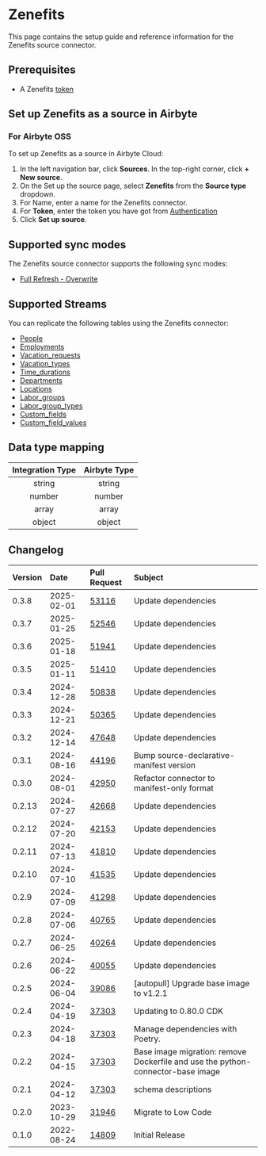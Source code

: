 # Zenefits

This page contains the setup guide and reference information for the Zenefits source connector.

## Prerequisites

- A Zenefits [token](https://developers.zenefits.com/v1.0/docs/auth)

## Set up Zenefits as a source in Airbyte

### For Airbyte OSS

To set up Zenefits as a source in Airbyte Cloud:

1.  In the left navigation bar, click **Sources**. In the top-right corner, click **+ New source**.
2.  On the Set up the source page, select **Zenefits** from the **Source type** dropdown.
3.  For Name, enter a name for the Zenefits connector.
4.  For **Token**, enter the token you have got from [Authentication](https://developers.zenefits.com/v1.0/docs/auth)
5.  Click **Set up source**.

## Supported sync modes

The Zenefits source connector supports the following sync modes:

- [Full Refresh - Overwrite](https://docs.airbyte.com/understanding-airbyte/connections/full-refresh-overwrite/)

## Supported Streams

You can replicate the following tables using the Zenefits connector:

- [People](https://developers.zenefits.com/docs/people)
- [Employments](https://developers.zenefits.com/docs/employment)
- [Vacation_requests](https://developers.zenefits.com/docs/vacation-requests)
- [Vacation_types](https://developers.zenefits.com/docs/vacation-types)
- [Time_durations](https://developers.zenefits.com/docs/time-durations)
- [Departments](https://developers.zenefits.com/docs/department)
- [Locations](https://developers.zenefits.com/docs/location)
- [Labor_groups](https://developers.zenefits.com/docs/labor-groups)
- [Labor_group_types](https://developers.zenefits.com/docs/labor-group-types)
- [Custom_fields](https://developers.zenefits.com/docs/custom-fields)
- [Custom_field_values](https://developers.zenefits.com/docs/custom-field-values)

## Data type mapping

| Integration Type | Airbyte Type |
| :--------------: | :----------: |
|      string      |    string    |
|      number      |    number    |
|      array       |    array     |
|      object      |    object    |

## Changelog

| Version | Date       | Pull Request                                             | Subject                                                                         |
| :------ | :--------- | :------------------------------------------------------- | :------------------------------------------------------------------------------ |
| 0.3.8 | 2025-02-01 | [53116](https://github.com/airbytehq/airbyte/pull/53116) | Update dependencies |
| 0.3.7 | 2025-01-25 | [52546](https://github.com/airbytehq/airbyte/pull/52546) | Update dependencies |
| 0.3.6 | 2025-01-18 | [51941](https://github.com/airbytehq/airbyte/pull/51941) | Update dependencies |
| 0.3.5 | 2025-01-11 | [51410](https://github.com/airbytehq/airbyte/pull/51410) | Update dependencies |
| 0.3.4 | 2024-12-28 | [50838](https://github.com/airbytehq/airbyte/pull/50838) | Update dependencies |
| 0.3.3 | 2024-12-21 | [50365](https://github.com/airbytehq/airbyte/pull/50365) | Update dependencies |
| 0.3.2 | 2024-12-14 | [47648](https://github.com/airbytehq/airbyte/pull/47648) | Update dependencies |
| 0.3.1 | 2024-08-16 | [44196](https://github.com/airbytehq/airbyte/pull/44196) | Bump source-declarative-manifest version |
| 0.3.0 | 2024-08-01 | [42950](https://github.com/airbytehq/airbyte/pull/42950) | Refactor connector to manifest-only format |
| 0.2.13 | 2024-07-27 | [42668](https://github.com/airbytehq/airbyte/pull/42668) | Update dependencies |
| 0.2.12 | 2024-07-20 | [42153](https://github.com/airbytehq/airbyte/pull/42153) | Update dependencies |
| 0.2.11 | 2024-07-13 | [41810](https://github.com/airbytehq/airbyte/pull/41810) | Update dependencies |
| 0.2.10 | 2024-07-10 | [41535](https://github.com/airbytehq/airbyte/pull/41535) | Update dependencies |
| 0.2.9 | 2024-07-09 | [41298](https://github.com/airbytehq/airbyte/pull/41298) | Update dependencies |
| 0.2.8 | 2024-07-06 | [40765](https://github.com/airbytehq/airbyte/pull/40765) | Update dependencies |
| 0.2.7 | 2024-06-25 | [40264](https://github.com/airbytehq/airbyte/pull/40264) | Update dependencies |
| 0.2.6 | 2024-06-22 | [40055](https://github.com/airbytehq/airbyte/pull/40055) | Update dependencies |
| 0.2.5 | 2024-06-04 | [39086](https://github.com/airbytehq/airbyte/pull/39086) | [autopull] Upgrade base image to v1.2.1 |
| 0.2.4 | 2024-04-19 | [37303](https://github.com/airbytehq/airbyte/pull/37303) | Updating to 0.80.0 CDK |
| 0.2.3 | 2024-04-18 | [37303](https://github.com/airbytehq/airbyte/pull/37303) | Manage dependencies with Poetry. |
| 0.2.2 | 2024-04-15 | [37303](https://github.com/airbytehq/airbyte/pull/37303) | Base image migration: remove Dockerfile and use the python-connector-base image |
| 0.2.1 | 2024-04-12 | [37303](https://github.com/airbytehq/airbyte/pull/37303) | schema descriptions |
| 0.2.0 | 2023-10-29 | [31946](https://github.com/airbytehq/airbyte/pull/31946) | Migrate to Low Code |
| 0.1.0 | 2022-08-24 | [14809](https://github.com/airbytehq/airbyte/pull/14809) | Initial Release |

